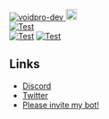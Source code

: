 <a href="https://github.com/voidpro-dev"><img src="https://komarev.com/ghpvc/?username=voidpro-dev" alt="voidpro-dev" />
<a href="http://twitter.com/voidpro_dev"><img height="20" src="https://img.shields.io/twitter/follow/voidpro_dev?label=Twitter&logo=twitter&style=flat"><br>
[![Test](https://github-readme-stats.vercel.app/api/wakatime?username=voidpro&layout=compact)](https://wakatime.com/@voidpro)<br>
[![Test](https://github-readme-stats.vercel.app/api/top-langs?username=voidpro-dev&layout=compact)](https://github.com/voidpro-dev)
[![Test](https://github-profile-summary-cards.vercel.app/api/cards/profile-details?username=voidpro-dev&theme=default)](https://github.com/voidpro-dev)

## Links
 - [Discord](https://discord.gg/GqgpUKcdQp)
 - [Twitter](https://twitter.com/voidpro_dev)
 - [Please invite my bot!](https://discord.com/api/oauth2/authorize?client_id=1030038517260222497&permissions=1380030147654&scope=bot%20applications.commands)
